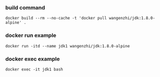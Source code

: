 ### build command

```
docker build --rm --no-cache -t 'docker pull wangenzhi/jdk:1.8.0-alpine' .
```

### docker run example

```
docker run -itd --name jdk1 wangenzhi/jdk:1.8.0-alpine
```

### docker exec example

```
docker exec -it jdk1 bash
```
